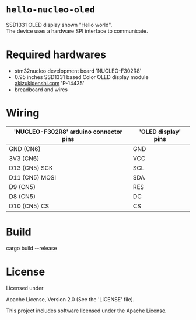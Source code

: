 
# `hello-nucleo-oled`
SSD1331 OLED display shown "Hello world".  
The device uses a hardware SPI interface to communicate.

# Required hardwares
- stm32nucleo development board 'NUCLEO-F302R8'
- 0.95 inches SSD1331 based Color OLED display module [akizukidenshi.com](http://akizukidenshi.com/) 'P-14435'
- breadboard and wires

# Wiring
| 'NUCLEO-F302R8' arduino connector pins | 'OLED display' pins |
----|----
| GND (CN6)      | GND |
| 3V3 (CN6)      | VCC |
| D13 (CN5) SCK  | SCL |
| D11 (CN5) MOSI | SDA |
| D9  (CN5)      | RES |
| D8  (CN5)      | DC  |
| D10 (CN5) CS   | CS  |

# Build
cargo build --release

# License
Licensed under

Apache License, Version 2.0 (See the 'LICENSE' file).

This project includes software licensed under the Apache License.
